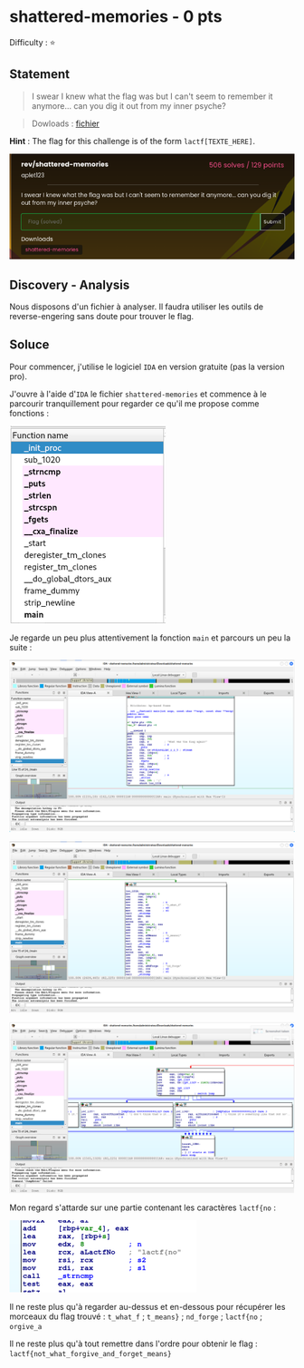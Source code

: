 # shattered-memories - 0 pts

Difficulty :  :star:  

## Statement

> I swear I knew what the flag was but I can't seem to remember it anymore... can you dig it out from my inner psyche?  

> Dowloads : [fichier](./shattered-memories)  

**Hint** : The flag for this challenge is of the form `lactf[TEXTE_HERE]`.

![Copie d'écran](./shattered-memories.png)  

## Discovery - Analysis
Nous disposons d'un fichier à analyser. Il faudra utiliser les outils de reverse-engering sans doute pour trouver le flag.  

## Soluce
Pour commencer, j'utilise le logiciel `IDA` en version gratuite (pas la version pro).  

J'ouvre à l'aide d'`IDA` le fichier `shattered-memories` et commence à le parcourir tranquillement pour regarder ce qu'il me propose comme fonctions :  

![Liste des fonctions](./IDA_fonctions.png)  

Je regarde un peu plus attentivement la fonction `main` et parcours un peu la suite :  

![Fonction Main1](./IDA_fonctionMain1.png)  

![Fonction Main1](./IDA_fonctionMain2.png)  

![Fonction Main1](./IDA_fonctionMain3.png)  

Mon regard s'attarde sur une partie contenant les caractères `lactf{no` :  

![Début du flag](./IDA_lactfno.png)  

Il ne reste plus qu'à regarder au-dessus et en-dessous pour récupérer les morceaux du flag trouvé : `t_what_f` ; `t_means}` ; `nd_forge` ; `lactf{no` ; `orgive_a`  

Il ne reste plus qu'à tout remettre dans l'ordre pour obtenir le flag : `lactf{not_what_forgive_and_forget_means}`